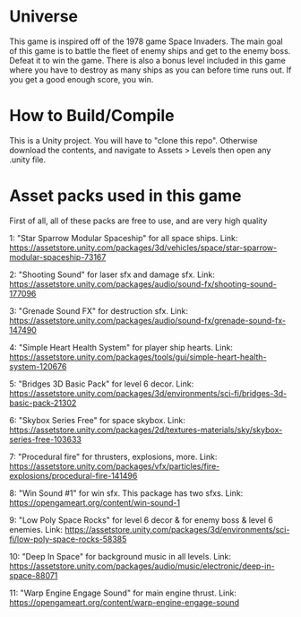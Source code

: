 # Universe
This game is inspired off of the 1978 game Space Invaders. The main goal of this game is to battle the fleet of enemy ships and get to the enemy boss. Defeat it to win the game. There is also a bonus level included in this game where you have to destroy as many ships as you can before time runs out. If you get a good enough score, you win.

# How to Build/Compile
This is a Unity project. You will have to "clone this repo". Otherwise download the contents, and navigate to Assets > Levels then open any .unity file.

# Asset packs used in this game
First of all, all of these packs are free to use, and are very high quality

1: "Star Sparrow Modular Spaceship" for all space ships. Link: https://assetstore.unity.com/packages/3d/vehicles/space/star-sparrow-modular-spaceship-73167

2: "Shooting Sound" for laser sfx and damage sfx. Link: https://assetstore.unity.com/packages/audio/sound-fx/shooting-sound-177096

3: "Grenade Sound FX" for destruction sfx. Link: https://assetstore.unity.com/packages/audio/sound-fx/grenade-sound-fx-147490

4: "Simple Heart Health System" for player ship hearts. Link: https://assetstore.unity.com/packages/tools/gui/simple-heart-health-system-120676

5: "Bridges 3D Basic Pack" for level 6 decor. Link: https://assetstore.unity.com/packages/3d/environments/sci-fi/bridges-3d-basic-pack-21302

6: "Skybox Series Free" for space skybox. Link: https://assetstore.unity.com/packages/2d/textures-materials/sky/skybox-series-free-103633

7: "Procedural fire" for thrusters, explosions, more. Link: https://assetstore.unity.com/packages/vfx/particles/fire-explosions/procedural-fire-141496

8: "Win Sound #1" for win sfx. This package has two sfxs. Link: https://opengameart.org/content/win-sound-1

9: "Low Poly Space Rocks" for level 6 decor & for enemy boss & level 6 enemies. Link: https://assetstore.unity.com/packages/3d/environments/sci-fi/low-poly-space-rocks-58385

10: "Deep In Space" for background music in all levels. Link: https://assetstore.unity.com/packages/audio/music/electronic/deep-in-space-88071

11: "Warp Engine Engage Sound" for main engine thrust. Link: https://opengameart.org/content/warp-engine-engage-sound
